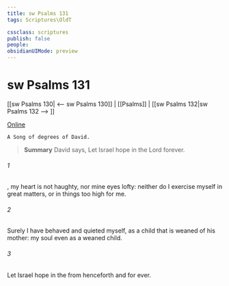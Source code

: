 ```yaml
---
title: sw Psalms 131
tags: Scriptures\OldT

cssclass: scriptures
publish: false
people:
obsidianUIMode: preview
---
```


# sw Psalms 131
[[sw Psalms 130| <-- sw Psalms 130]] | [[Psalms]] | [[sw Psalms 132|sw Psalms 132 --> ]]

[Online](https://churchofjesuschrist.org/study/scriptures/ot/ps/131?lang=eng)

```
A Song of degrees of David.
```

> __Summary__
David says, Let Israel hope in the Lord forever.

###### 1 
, my heart is not haughty, nor mine eyes lofty: neither do I exercise myself in great matters, or in things too high for me.

###### 2 
Surely I have behaved and quieted myself, as a child that is weaned of his mother: my soul  even as a weaned child.

###### 3 
Let Israel hope in the  from henceforth and for ever.

